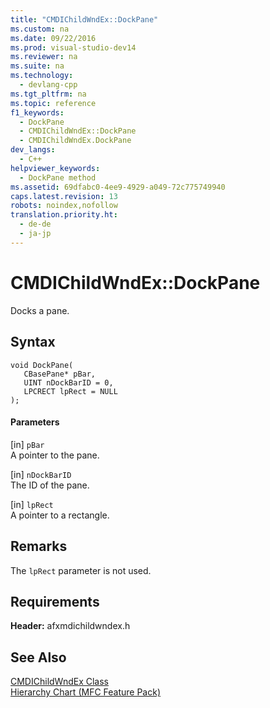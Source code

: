 ```yaml
---
title: "CMDIChildWndEx::DockPane"
ms.custom: na
ms.date: 09/22/2016
ms.prod: visual-studio-dev14
ms.reviewer: na
ms.suite: na
ms.technology: 
  - devlang-cpp
ms.tgt_pltfrm: na
ms.topic: reference
f1_keywords: 
  - DockPane
  - CMDIChildWndEx::DockPane
  - CMDIChildWndEx.DockPane
dev_langs: 
  - C++
helpviewer_keywords: 
  - DockPane method
ms.assetid: 69dfabc0-4ee9-4929-a049-72c775749940
caps.latest.revision: 13
robots: noindex,nofollow
translation.priority.ht: 
  - de-de
  - ja-jp
---
```

# CMDIChildWndEx::DockPane
Docks a pane.  
  
## Syntax  
  
```  
void DockPane(  
   CBasePane* pBar,  
   UINT nDockBarID = 0,  
   LPCRECT lpRect = NULL  
);  
```  
  
#### Parameters  
 [in] `pBar`  
 A pointer to the pane.  
  
 [in] `nDockBarID`  
 The ID of the pane.  
  
 [in] `lpRect`  
 A pointer to a rectangle.  
  
## Remarks  
 The `lpRect` parameter is not used.  
  
## Requirements  
 **Header:** afxmdichildwndex.h  
  
## See Also  
 [CMDIChildWndEx Class](../vs140/cmdichildwndex-class.md)   
 [Hierarchy Chart (MFC Feature Pack)](../vs140/hierarchy-chart.md)